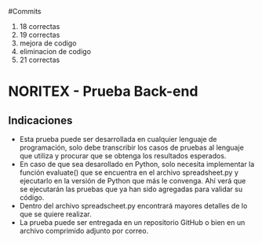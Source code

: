 #Commits 
1. 18 correctas
2. 19 correctas
4. mejora de codigo 
5. eliminacion de codigo
6. 21 correctas

# NORITEX - Prueba Back-end

## Indicaciones

- Esta prueba puede ser desarrollada en cualquier lenguaje de programación, solo debe transcribir los casos de pruebas al lenguaje que utiliza y procurar que se obtenga los resultados esperados. 
- En caso de que sea desarollado en Python, solo necesita implementar la función evaluate() que se encuentra en el archivo spreadsheet.py y ejecutarlo en la versión de Python que más le convenga. Ahí verá que se ejecutarán las pruebas que ya han sido agregadas para validar su código.
- Dentro del archivo spreadscheet.py encontrará mayores detalles de lo que se quiere realizar.
- La prueba puede ser entregada en un repositorio GitHub o bien en un archivo comprimido adjunto por correo.
